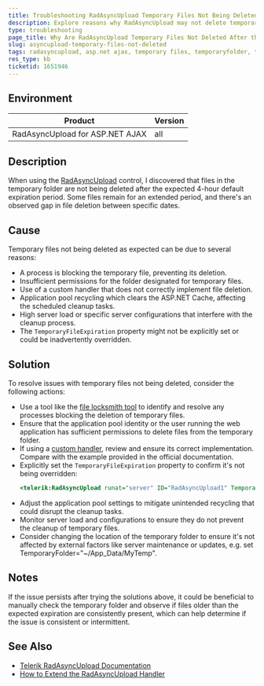 ```yaml
---
title: Troubleshooting RadAsyncUpload Temporary Files Not Being Deleted
description: Explore reasons why RadAsyncUpload may not delete temporary files as expected and how to address this issue.
type: troubleshooting
page_title: Why Are RadAsyncUpload Temporary Files Not Deleted After the Default Expiration Time?
slug: asyncupload-temporary-files-not-deleted
tags: radasyncupload, asp.net ajax, temporary files, temporaryfolder, temporaryfileexpiration
res_type: kb
ticketid: 1651946
---
```


## Environment

| Product                                  | Version   |
| ---------------------------------------- | --------- |
| RadAsyncUpload for ASP.NET AJAX          | all|

## Description

When using the [RadAsyncUpload](https://docs.telerik.com/devtools/aspnet-ajax/controls/asyncupload/overview#temporary-files) control, I discovered that files in the temporary folder are not being deleted after the expected 4-hour default expiration period. Some files remain for an extended period, and there's an observed gap in file deletion between specific dates.

## Cause

Temporary files not being deleted as expected can be due to several reasons:

- A process is blocking the temporary file, preventing its deletion.
- Insufficient permissions for the folder designated for temporary files.
- Use of a custom handler that does not correctly implement file deletion.
- Application pool recycling which clears the ASP.NET Cache, affecting the scheduled cleanup tasks.
- High server load or specific server configurations that interfere with the cleanup process.
- The `TemporaryFileExpiration` property might not be explicitly set or could be inadvertently overridden.

## Solution

To resolve issues with temporary files not being deleted, consider the following actions:

- Use a tool like the [file locksmith tool](https://learn.microsoft.com/en-us/windows/powertoys/file-locksmith) to identify and resolve any processes blocking the deletion of temporary files.
- Ensure that the application pool identity or the user running the web application has sufficient permissions to delete files from the temporary folder.
- If using a [custom handler](https://docs.telerik.com/devtools/aspnet-ajax/controls/asyncupload/how-to/how-to-extend-the-radasyncupload-handler), review and ensure its correct implementation. Compare with the example provided in the official documentation.
- Explicitly set the `TemporaryFileExpiration` property to confirm it's not being overridden:
  ```asp
  <telerik:RadAsyncUpload runat="server" ID="RadAsyncUpload1" TemporaryFileExpiration="00:01:00"></telerik:RadAsyncUpload>
  ```
- Adjust the application pool settings to mitigate unintended recycling that could disrupt the cleanup tasks.
- Monitor server load and configurations to ensure they do not prevent the cleanup of temporary files.
- Consider changing the location of the temporary folder to ensure it's not affected by external factors like server maintenance or updates, e.g. set TemporaryFolder="~/App_Data/MyTemp".

## Notes

If the issue persists after trying the solutions above, it could be beneficial to manually check the temporary folder and observe if files older than the expected expiration are consistently present, which can help determine if the issue is consistent or intermittent.

## See Also

- [Telerik RadAsyncUpload Documentation](https://docs.telerik.com/devtools/aspnet-ajax/controls/asyncupload/overview)
- [How to Extend the RadAsyncUpload Handler](https://docs.telerik.com/devtools/aspnet-ajax/controls/asyncupload/how-to/how-to-extend-the-radasyncupload-handler)
 
